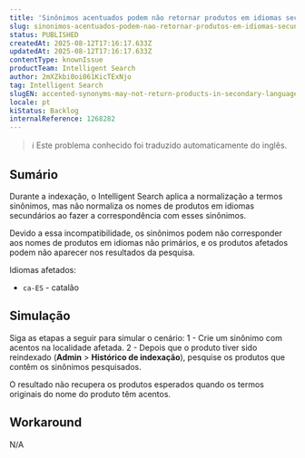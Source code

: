 ```yaml
---
title: 'Sinônimos acentuados podem não retornar produtos em idiomas secundários'
slug: sinonimos-acentuados-podem-nao-retornar-produtos-em-idiomas-secundarios
status: PUBLISHED
createdAt: 2025-08-12T17:16:17.633Z
updatedAt: 2025-08-12T17:16:17.633Z
contentType: knownIssue
productTeam: Intelligent Search
author: 2mXZkbi0oi061KicTExNjo
tag: Intelligent Search
slugEN: accented-synonyms-may-not-return-products-in-secondary-languages
locale: pt
kiStatus: Backlog
internalReference: 1268282
---
```


>ℹ️ Este problema conhecido foi traduzido automaticamente do inglês.

## Sumário


Durante a indexação, o Intelligent Search aplica a normalização a termos sinônimos, mas não normaliza os nomes de produtos em idiomas secundários ao fazer a correspondência com esses sinônimos.

Devido a essa incompatibilidade, os sinônimos podem não corresponder aos nomes de produtos em idiomas não primários, e os produtos afetados podem não aparecer nos resultados da pesquisa.

Idiomas afetados:

- `ca-ES` - catalão
## Simulação


Siga as etapas a seguir para simular o cenário:
1 - Crie um sinônimo com acentos na localidade afetada.
2 - Depois que o produto tiver sido reindexado (**Admin** > **Histórico de indexação**), pesquise os produtos que contêm os sinônimos pesquisados.

O resultado não recupera os produtos esperados quando os termos originais do nome do produto têm acentos.


## Workaround


N/A


